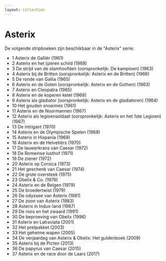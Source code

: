 ```yaml
---
layout: collection
---
```


# Asterix

De volgende stripboeken zijn beschikbaar in de "Asterix" serie:

- 1 Asterix de Galliër (1961)
- 2 Asterix en het ijzeren schild (1968)
- 3 De strijd van de stamhoofden (oorspronkelijk: De kampioen) (1963)
- 4 Asterix bij de Britten (oorspronkelijk: Asterix en de Britten) (1966)
- 5 De ronde van Gallia (1965)
- 6 Asterix en de Goten (oorspronkelijk: Asterix en de Gothen) (1963)
- 7 Asterix en Cleopatra (1965)
- 8 Asterix en de koperen ketel (1969)
- 9 Asterix als gladiator (oorspronkelijk: Asterix en de gladiatoren) (1964)
- 10 Het gouden snoeimes (1961)
- 11 Asterix en de Noormannen (1967)
- 12 Asterix als legioensoldaat (oorspronkelijk: Asterix en het 1ste Legioen) (1967)
- 13 De intrigant (1970)
- 14 Asterix en de Olympische Spelen (1968)
- 15 Asterix in Hispania (1969)
- 16 Asterix en de Helvetiërs (1970)
- 17 De lauwerkrans van Caesar (1972)
- 18 De Romeinse lusthof (1971)
- 19 De ziener (1972)
- 20 Asterix op Corsica (1973)
- 21 Het geschenk van Caesar (1974)
- 22 De grote oversteek (1975)
- 23 Obelix & Co. (1976)
- 24 Asterix en de Belgen (1979)
- 25 De broedertwist (1979)
- 26 De odyssee van Asterix (1981)
- 27 De zoon van Asterix (1983)
- 28 Asterix in Indus-land (1987)
- 29 De roos en het zwaard (1991)
- 30 De beproeving van Obelix (1996)
- 31 Asterix en Latraviata (2001)
- 32 Het pretpakket (2003)
- 33 Het geheime wapen (2005)
- 34 De verjaardag van Asterix & Obelix: Het guldenboek (2009)
- 35 Asterix bij de Picten (2013)
- 36 De papyrus van Caesar (2015)
- 37 Asterix en de race door de Laars (2017)